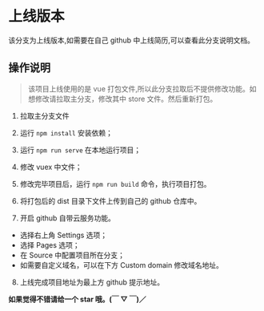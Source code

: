 # 上线版本

该分支为上线版本,如需要在自己 github 中上线简历,可以查看此分支说明文档。

## 操作说明

> 该项目上线使用的是 vue 打包文件,所以此分支拉取后不提供修改功能。如想修改请拉取主分支，修改其中 store 文件。然后重新打包。

1. 拉取主分支文件

2. 运行 `npm install` 安装依赖；

3. 运行 `npm run serve` 在本地运行项目；

4. 修改 vuex 中文件；

5. 修改完毕项目后，运行 `npm run build` 命令，执行项目打包。

6. 将打包后的 dist 目录下文件上传到自己的 github 仓库中。

7. 开启 github 自带云服务功能。

- 选择右上角 Settings 选项；
- 选择 Pages 选项；
- 在 Source 中配置项目所在分支；
- 如需要自定义域名，可以在下方 Custom domain 修改域名地址。

8. 上线完成项目地址为最上方 github 提示地址。

**如果觉得不错请给一个 star 哦。(￣ ▽ ￣)／**
